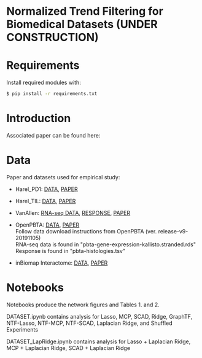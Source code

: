 # Normalized Trend Filtering for Biomedical Datasets (UNDER CONSTRUCTION)

# Requirements
Install required modules with:
```bash
$ pip install -r requirements.txt
```

# Introduction
Associated paper can be found here: 

# Data
Paper and datasets used for empirical study:

* Harel_PD1: [DATA](https://www.cell.com/cms/10.1016/j.cell.2019.08.012/attachment/1ccc78b2-37c7-44f0-a829-cbd81455ea9b/mmc1.xlsx), [PAPER](https://www.cell.com/cell/fulltext/S0092-8674(19)30900-6?_returnURL=https%3A%2F%2Flinkinghub.elsevier.com%2Fretrieve%2Fpii%2FS0092867419309006%3Fshowall%3Dtrue)

* Harel_TIL: [DATA](https://www.cell.com/cms/10.1016/j.cell.2019.08.012/attachment/1ccc78b2-37c7-44f0-a829-cbd81455ea9b/mmc1.xlsx), [PAPER](https://www.cell.com/cell/fulltext/S0092-8674(19)30900-6?_returnURL=https%3A%2F%2Flinkinghub.elsevier.com%2Fretrieve%2Fpii%2FS0092867419309006%3Fshowall%3Dtrue)  

* VanAllen: [RNA-seq DATA](https://static-content.springer.com/esm/art%3A10.1038%2Fs41591-019-0654-5/MediaObjects/41591_2019_654_MOESM3_ESM.txt), [RESPONSE](https://static-content.springer.com/esm/art%3A10.1038%2Fs41591-019-0654-5/MediaObjects/41591_2019_654_MOESM4_ESM.xlsx), [PAPER](https://www.nature.com/articles/s41591-019-0654-5)  

* OpenPBTA: [DATA](https://github.com/AlexsLemonade/OpenPBTA-analysis#how-to-obtain-openpbta-data), [PAPER](https://alexslemonade.github.io/OpenPBTA-manuscript/)  
Follow data download instructions from OpenPBTA (ver. release-v9-20191105)  
RNA-seq data is found in "pbta-gene-expression-kallisto.stranded.rds"  
Response is found in "pbta-histologies.tsv"  

* inBiomap Interactome: [DATA](https://inbio-discover.intomics.com/api/data/map_public/2016_09_12/inBio_Map_core_2016_09_12.tar.gz), [PAPER](https://www.nature.com/articles/nmeth.4083)


# Notebooks
Notebooks produce the network figures and Tables 1. and 2. 

DATASET.ipynb contains analysis for Lasso, MCP, SCAD, Ridge, GraphTF, NTF-Lasso, NTF-MCP, NTF-SCAD, Laplacian Ridge, and Shuffled Experiments

DATASET_LapRidge.ipynb contains analysis for Lasso + Laplacian Ridge, MCP + Laplacian Ridge, SCAD + Laplacian Ridge



